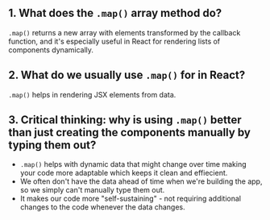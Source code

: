 ## 1. What does the `.map()` array method do? </br>

`.map()` returns a new array with elements transformed by the callback function, and it's especially useful in React for rendering lists of components dynamically.

## 2. What do we usually use `.map()` for in React? </br>

`.map()` helps in rendering JSX elements from data.

## 3. Critical thinking: why is using `.map()` better than just creating the components manually by typing them out? </br>

-   `.map()` helps with dynamic data that might change over time making your code more adaptable which keeps it clean and effiecient.
-   We often don't have the data ahead of time when we're building
    the app, so we simply can't manually type them out.
-   It makes our code more "self-sustaining" - not requiring additional
    changes to the code whenever the data changes.
